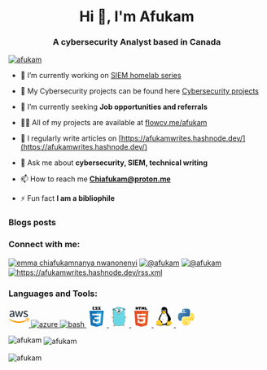 <h1 align="center">Hi 👋, I'm Afukam</h1>
<h3 align="center">A cybersecurity Analyst based in Canada</h3>

<p align="left"> <a href="https://github.com/ryo-ma/github-profile-trophy"><img src="https://github-profile-trophy.vercel.app/?username=afukam" alt="afukam" /></a> </p>

- 🔭 I’m currently working on [SIEM homelab series](https://afukamwrites.hashnode.dev/series/siem-homelabs)

- 👯 My Cybersecurity projects can be found here [Cybersecurity projects](https://github.com/Afukam/Cybersecurity-Projects.git)

- 🤝 I’m currently seeking **Job opportunities and referrals**

- 👨‍💻 All of my projects are available at [flowcv.me/afukam](flowcv.me/afukam)

- 📝 I regularly write articles on [https://afukamwrites.hashnode.dev/](https://afukamwrites.hashnode.dev/)

- 💬 Ask me about **cybersecurity, SIEM, technical writing**

- 📫 How to reach me **Chiafukam@proton.me**

- ⚡ Fun fact **I am a bibliophile**

### Blogs posts
<!-- BLOG-POST-LIST:START -->
<!-- BLOG-POST-LIST:END -->

<h3 align="left">Connect with me:</h3>
<p align="left">
<a href="https://linkedin.com/in/emma chiafukamnanya nwanonenyi" target="blank"><img align="center" src="https://raw.githubusercontent.com/rahuldkjain/github-profile-readme-generator/master/src/images/icons/Social/linked-in-alt.svg" alt="emma chiafukamnanya nwanonenyi" height="30" width="40" /></a>
<a href="https://hashnode.com/@afukam" target="blank"><img align="center" src="https://raw.githubusercontent.com/rahuldkjain/github-profile-readme-generator/master/src/images/icons/Social/hashnode.svg" alt="@afukam" height="30" width="40" /></a>
<a href="https://medium.com/@afukam" target="blank"><img align="center" src="https://raw.githubusercontent.com/rahuldkjain/github-profile-readme-generator/master/src/images/icons/Social/medium.svg" alt="@afukam" height="30" width="40" /></a>
<a href="/https://afukamwrites.hashnode.dev/rss.xml" target="blank"><img align="center" src="https://raw.githubusercontent.com/rahuldkjain/github-profile-readme-generator/master/src/images/icons/Social/rss.svg" alt="https://afukamwrites.hashnode.dev/rss.xml" height="30" width="40" /></a>
</p>

<h3 align="left">Languages and Tools:</h3>
<p align="left"> <a href="https://aws.amazon.com" target="_blank" rel="noreferrer"> <img src="https://raw.githubusercontent.com/devicons/devicon/master/icons/amazonwebservices/amazonwebservices-original-wordmark.svg" alt="aws" width="40" height="40"/> </a> <a href="https://azure.microsoft.com/en-in/" target="_blank" rel="noreferrer"> <img src="https://www.vectorlogo.zone/logos/microsoft_azure/microsoft_azure-icon.svg" alt="azure" width="40" height="40"/> </a> <a href="https://www.gnu.org/software/bash/" target="_blank" rel="noreferrer"> <img src="https://www.vectorlogo.zone/logos/gnu_bash/gnu_bash-icon.svg" alt="bash" width="40" height="40"/> </a> <a href="https://www.w3schools.com/css/" target="_blank" rel="noreferrer"> <img src="https://raw.githubusercontent.com/devicons/devicon/master/icons/css3/css3-original-wordmark.svg" alt="css3" width="40" height="40"/> </a> <a href="https://golang.org" target="_blank" rel="noreferrer"> <img src="https://raw.githubusercontent.com/devicons/devicon/master/icons/go/go-original.svg" alt="go" width="40" height="40"/> </a> <a href="https://www.w3.org/html/" target="_blank" rel="noreferrer"> <img src="https://raw.githubusercontent.com/devicons/devicon/master/icons/html5/html5-original-wordmark.svg" alt="html5" width="40" height="40"/> </a> <a href="https://www.linux.org/" target="_blank" rel="noreferrer"> <img src="https://raw.githubusercontent.com/devicons/devicon/master/icons/linux/linux-original.svg" alt="linux" width="40" height="40"/> </a> <a href="https://www.python.org" target="_blank" rel="noreferrer"> <img src="https://raw.githubusercontent.com/devicons/devicon/master/icons/python/python-original.svg" alt="python" width="40" height="40"/> </a> </p>

<p><img align="left" src="https://github-readme-stats.vercel.app/api/top-langs?username=afukam&show_icons=true&locale=en&layout=compact" alt="afukam" /></p>

<p>&nbsp;<img align="center" src="https://github-readme-stats.vercel.app/api?username=afukam&show_icons=true&locale=en" alt="afukam" /></p>

<p><img align="center" src="https://github-readme-streak-stats.herokuapp.com/?user=afukam&" alt="afukam" /></p>
